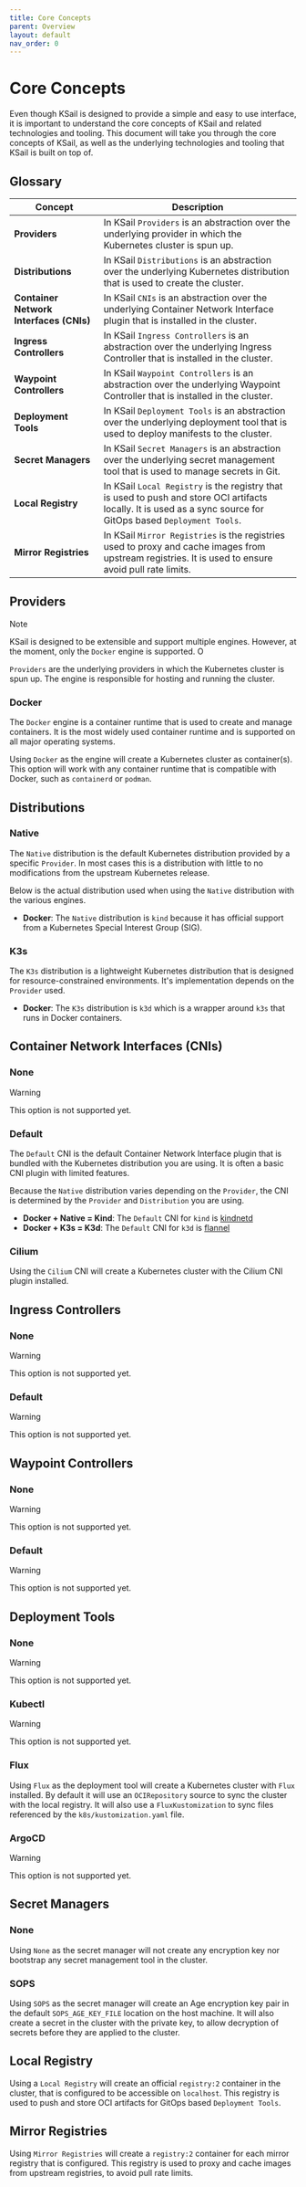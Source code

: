 ```yaml
---
title: Core Concepts
parent: Overview
layout: default
nav_order: 0
---
```


# Core Concepts

Even though KSail is designed to provide a simple and easy to use interface, it is important to understand the core concepts of KSail and related technologies and tooling. This document will take you through the core concepts of KSail, as well as the underlying technologies and tooling that KSail is built on top of.

## Glossary

<table>
  <thead>
    <tr>
      <th>Concept</th>
      <th>Description</th>
    </tr>
  </thead>
  <tbody>
    <tr>
      <td><strong>Providers</strong></td>
      <td>In KSail <code>Providers</code> is an abstraction over the underlying provider in which the Kubernetes cluster is spun up.</td>
    </tr>
    <tr>
      <td><strong>Distributions</strong></td>
      <td>In KSail <code>Distributions</code> is an abstraction over the underlying Kubernetes distribution that is used to create the cluster.</td>
    </tr>
    <tr>
      <td><strong>Container Network Interfaces (CNIs)</strong></td>
      <td>In KSail <code>CNIs</code> is an abstraction over the underlying Container Network Interface plugin that is installed in the cluster.</td>
    </tr>
    <tr>
      <td><strong>Ingress Controllers</strong></td>
      <td>In KSail <code>Ingress Controllers</code> is an abstraction over the underlying Ingress Controller that is installed in the cluster.</td>
    </tr>
    <tr>
      <td><strong>Waypoint Controllers</strong></td>
      <td>In KSail <code>Waypoint Controllers</code> is an abstraction over the underlying Waypoint Controller that is installed in the cluster.</td>
    </tr>
    <tr>
      <td><strong>Deployment Tools</strong></td>
      <td>In KSail <code>Deployment Tools</code> is an abstraction over the underlying deployment tool that is used to deploy manifests to the cluster.</td>
    </tr>
    <tr>
      <td><strong>Secret Managers</strong></td>
      <td>In KSail <code>Secret Managers</code> is an abstraction over the underlying secret management tool that is used to manage secrets in Git.</td>
    </tr>
    <tr>
      <td><strong>Local Registry</strong></td>
      <td>In KSail <code>Local Registry</code> is the registry that is used to push and store OCI artifacts locally. It is used as a sync source for GitOps based <code>Deployment Tools</code>.</td>
    </tr>
    <tr>
      <td><strong>Mirror Registries</strong></td>
      <td>In KSail <code>Mirror Registries</code> is the registries used to proxy and cache images from upstream registries. It is used to ensure avoid pull rate limits.</td>
    </tr>
  </tbody>
</table>

## Providers

> [!NOTE]
> KSail is designed to be extensible and support multiple engines. However, at the moment, only the `Docker` engine is supported. O

`Providers` are the underlying providers in which the Kubernetes cluster is spun up. The engine is responsible for hosting and running the cluster.

### Docker

The `Docker` engine is a container runtime that is used to create and manage containers. It is the most widely used container runtime and is supported on all major operating systems.

Using `Docker` as the engine will create a Kubernetes cluster as container(s). This option will work with any container runtime that is compatible with Docker, such as `containerd` or `podman`.

## Distributions

### Native

The `Native` distribution is the default Kubernetes distribution provided by a specific `Provider`. In most cases this is a distribution with little to no modifications from the upstream Kubernetes release.

Below is the actual distribution used when using the `Native` distribution with the various engines.

- **Docker**: The `Native` distribution is `kind` because it has official support from a Kubernetes Special Interest Group (SIG).

### K3s

The `K3s` distribution is a lightweight Kubernetes distribution that is designed for resource-constrained environments. It's implementation depends on the `Provider` used.

- **Docker**: The `K3s` distribution is `k3d` which is a wrapper around `k3s` that runs in Docker containers.

## Container Network Interfaces (CNIs)

### None

> [!WARNING]
> This option is not supported yet.

### Default

The `Default` CNI is the default Container Network Interface plugin that is bundled with the Kubernetes distribution you are using. It is often a basic CNI plugin with limited features.

Because the `Native` distribution varies depending on the `Provider`, the CNI is determined by the `Provider` and `Distribution` you are using.

- **Docker + Native = Kind**: The `Default` CNI for `kind` is [kindnetd](https://github.com/kubernetes-sigs/kind/tree/main/images/kindnetd)
- **Docker + K3s = K3d**: The `Default` CNI for `k3d` is [flannel](https://github.com/flannel-io/flannel)

### Cilium

Using the `Cilium` CNI will create a Kubernetes cluster with the Cilium CNI plugin installed.

## Ingress Controllers

### None

> [!WARNING]
> This option is not supported yet.

### Default

> [!WARNING]
> This option is not supported yet.

## Waypoint Controllers

### None

> [!WARNING]
> This option is not supported yet.

### Default

> [!WARNING]
> This option is not supported yet.

## Deployment Tools

### None

> [!WARNING]
> This option is not supported yet.

### Kubectl

> [!WARNING]
> This option is not supported yet.

### Flux

Using `Flux` as the deployment tool will create a Kubernetes cluster with `Flux` installed. By default it will use an `OCIRepository` source to sync the cluster with the local registry. It will also use a `FluxKustomization` to sync files referenced by the `k8s/kustomization.yaml` file.

### ArgoCD

> [!WARNING]
> This option is not supported yet.

## Secret Managers

### None

Using `None` as the secret manager will not create any encryption key nor bootstrap any secret management tool in the cluster.

### SOPS

Using `SOPS` as the secret manager will create an Age encryption key pair in the default `SOPS_AGE_KEY_FILE` location on the host machine. It will also create a secret in the cluster with the private key, to allow decryption of secrets before they are applied to the cluster.

## Local Registry

Using a `Local Registry` will create an official `registry:2` container in the cluster, that is configured to be accessible on `localhost`. This registry is used to push and store OCI artifacts for GitOps based `Deployment Tools`.

## Mirror Registries

Using `Mirror Registries` will create a `registry:2` container for each mirror registry that is configured. This registry is used to proxy and cache images from upstream registries, to avoid pull rate limits.
